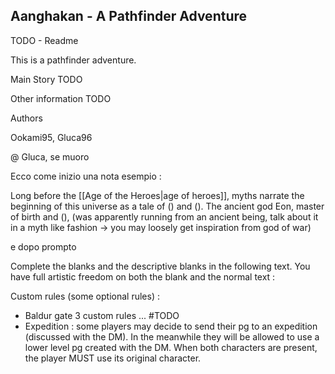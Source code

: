 

## Aanghakan - A Pathfinder Adventure

TODO - Readme

This is a pathfinder adventure.

Main Story
TODO

Other information
TODO

Authors

Ookami95, Gluca96


@ Gluca, se muoro

Ecco come inizio una nota esempio :


Long before the [[Age of the Heroes|age of heroes]], myths narrate the beginning of this universe as a tale of () and (). The ancient god Eon, master of birth and (), (was apparently running from an ancient being, talk about it in a myth like fashion -> you may loosely get inspiration from god of war)


e dopo prompto

Complete the blanks and the descriptive blanks in the following text. You have full artistic freedom on both the blank and the normal text :


Custom rules (some optional rules) :

- Baldur gate 3 custom rules ... #TODO 
- Expedition : some players may decide to send their pg to an expedition (discussed with the DM). In the meanwhile they will be allowed to use a lower level pg created with the DM. When both characters are present, the player MUST use its original character.